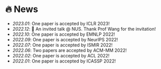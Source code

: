# 🔥 News
- *2023.01*: One paper is accepted by ICLR 2023!
- *2022.12*: 📢 An invited talk @ NUS. Thank Prof Wang for the invitation!
- *2022.10*: One paper is accepted by EMNLP 2022!
- *2022.09*: One paper is accepted by NeurIPS 2022!
- *2022.07*: One paper is accepted by ISMIR 2022!
- *2022.06*: Two papers are accepted by ACM-MM 2022!
- *2022.02*: One paper is accepted by ACL 2022!
- *2022.01*: One paper is accepted by ICASSP 2022!